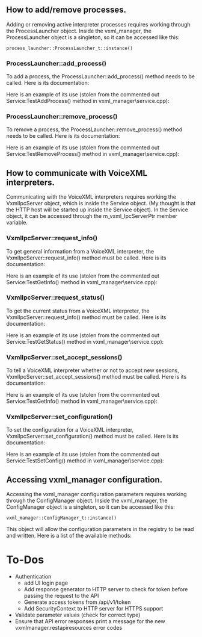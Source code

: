 ## How to add/remove processes.

Adding or removing active interpreter processes requires working through the ProcessLauncher object.  Inside the vxml_manager, the ProcessLauncher object is a singleton, so it can be accessed like this:

    process_launcher::ProcessLauncher_t::instance()

### ProcessLauncher::add_process()  


To add a process, the ProcessLauncher::add_process() method needs to be called.  Here is its documentation:

  


Here is an example of its use (stolen from the commented out Service:TestAddProcess() method in vxml_manager\service.cpp):

### ProcessLauncher::remove_process()  


To remove a process, the ProcessLauncher::remove_process() method needs to be called.  Here is its documentation:

  


Here is an example of its use (stolen from the commented out Service:TestRemoveProcess() method in vxml_manager\service.cpp):

  


## How to communicate with VoiceXML interpreters.

Communicating with the VoiceXML interpreters requires working the VxmlIpcServer object, which is inside the Service object.  (My thought is that the HTTP host will be started up inside the Service object).  In the Service object, it can be accessed through the m_vxml_IpcServerPtr member variable.

### VxmlIpcServer::request_info()

To get general information from a VoiceXML interpreter, the VxmlIpcServer::request_info() method must be called.  Here is its documentation:

 

Here is an example of its use (stolen from the commented out Service:TestGetInfo() method in vxml_manager\service.cpp):

 

### VxmlIpcServer::request_status()

To get the current status from a VoiceXML interpreter, the VxmlIpcServer::request_info() method must be called.  Here is its documentation:

 

Here is an example of its use (stolen from the commented out Service:TestGetStatus() method in vxml_manager\service.cpp):

 

 

### VxmlIpcServer::set_accept_sessions()

To tell a VoiceXML interpreter whether or not to accept new sessions, VxmlIpcServer::set_accept_sessions() method must be called.  Here is its documentation:

 

Here is an example of its use (stolen from the commented out Service:TestGetInfo() method in vxml_manager\service.cpp):

 

### VxmlIpcServer::set_configuration()

To set the configuration for a VoiceXML interpreter, VxmlIpcServer::set_configuration() method must be called.  Here is its documentation:

 

Here is an example of its use (stolen from the commented out Service:TestSetConfig() method in vxml_manager\service.cpp):

 

 

## Accessing vxml_manager configuration.

Accessing the vxml_manager configuration parameters requires working through the ConfigManager object.  Inside the vxml_manager, the ConfigManager object is a singleton, so it can be accessed like this:

    vxml_manager::ConfigManager_t::instance()

  


This object will allow the configuration parameters in the registry to be read and written.  Here is a list of the available methods:

# To-Dos

  * Authentication
    * add UI login page
    * Add response generator to HTTP server to check for token before passing the request to the API
    * Generate access tokens from /api/v1/token
    * Add SecurityContext to HTTP server for HTTPS support
  * Validate parameter values (check for correct type)
  * Ensure that API error responses print a message for the new vxmlmanager.restapiresources error codes  




 
